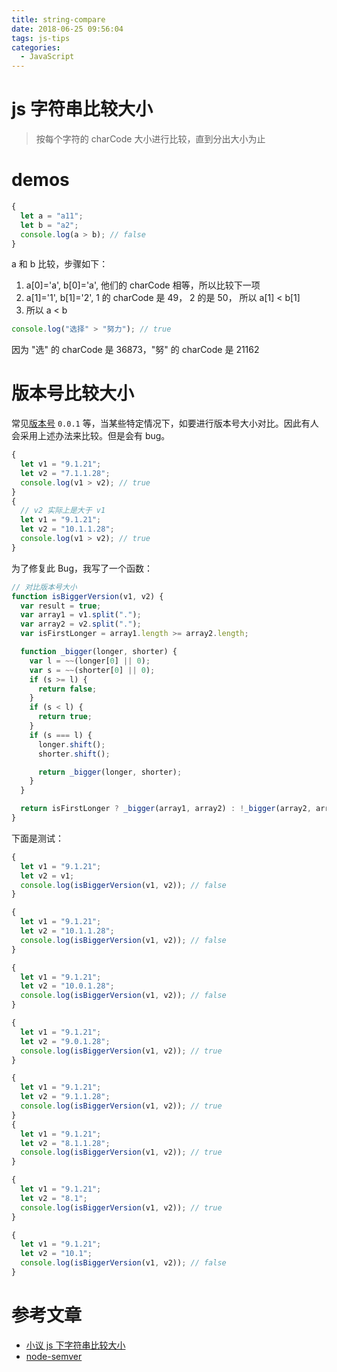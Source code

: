 ```yaml
---
title: string-compare
date: 2018-06-25 09:56:04
tags: js-tips
categories:
  - JavaScript
---
```


# js 字符串比较大小

> 按每个字符的 charCode 大小进行比较，直到分出大小为止

# demos

```js
{
  let a = "a11";
  let b = "a2";
  console.log(a > b); // false
}
```

a 和 b 比较，步骤如下：

1.  a[0]='a', b[0]='a', 他们的 charCode 相等，所以比较下一项
2.  a[1]='1', b[1]='2', 1 的 charCode 是 49， 2 的是 50， 所以 a[1] < b[1]
3.  所以 a < b

```js
console.log("选择" > "努力"); // true
```

因为 "选" 的 charCode 是 36873，"努" 的 charCode 是 21162

# 版本号比较大小

常见[版本号](https://semver.org/lang/zh-CN/) `0.0.1` 等，当某些特定情况下，如要进行版本号大小对比。因此有人会采用上述办法来比较。但是会有 bug。

```js
{
  let v1 = "9.1.21";
  let v2 = "7.1.1.28";
  console.log(v1 > v2); // true
}
{
  // v2 实际上是大于 v1
  let v1 = "9.1.21";
  let v2 = "10.1.1.28";
  console.log(v1 > v2); // true
}
```

为了修复此 Bug，我写了一个函数：

```js
// 对比版本号大小
function isBiggerVersion(v1, v2) {
  var result = true;
  var array1 = v1.split(".");
  var array2 = v2.split(".");
  var isFirstLonger = array1.length >= array2.length;

  function _bigger(longer, shorter) {
    var l = ~~(longer[0] || 0);
    var s = ~~(shorter[0] || 0);
    if (s >= l) {
      return false;
    }
    if (s < l) {
      return true;
    }
    if (s === l) {
      longer.shift();
      shorter.shift();

      return _bigger(longer, shorter);
    }
  }

  return isFirstLonger ? _bigger(array1, array2) : !_bigger(array2, array1);
}
```

下面是测试：

```js
{
  let v1 = "9.1.21";
  let v2 = v1;
  console.log(isBiggerVersion(v1, v2)); // false
}

{
  let v1 = "9.1.21";
  let v2 = "10.1.1.28";
  console.log(isBiggerVersion(v1, v2)); // false
}

{
  let v1 = "9.1.21";
  let v2 = "10.0.1.28";
  console.log(isBiggerVersion(v1, v2)); // false
}

{
  let v1 = "9.1.21";
  let v2 = "9.0.1.28";
  console.log(isBiggerVersion(v1, v2)); // true
}

{
  let v1 = "9.1.21";
  let v2 = "9.1.1.28";
  console.log(isBiggerVersion(v1, v2)); // true
}
{
  let v1 = "9.1.21";
  let v2 = "8.1.1.28";
  console.log(isBiggerVersion(v1, v2)); // true
}

{
  let v1 = "9.1.21";
  let v2 = "8.1";
  console.log(isBiggerVersion(v1, v2)); // true
}

{
  let v1 = "9.1.21";
  let v2 = "10.1";
  console.log(isBiggerVersion(v1, v2)); // false
}
```

# 参考文章

- [小议 js 下字符串比较大小](https://www.cnblogs.com/52cik/p/js-string-comparison.html)
- [node-semver](https://github.com/npm/node-semver/blob/master/semver.js#L471-L491)
